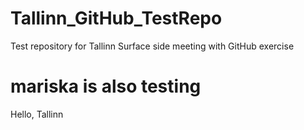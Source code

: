 # Tallinn_GitHub_TestRepo
Test repository for Tallinn Surface side meeting with GitHub exercise

# mariska is also testing
Hello, Tallinn
